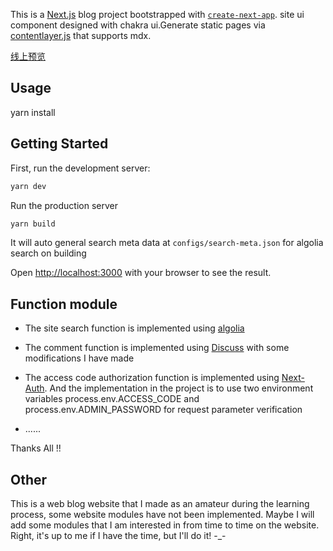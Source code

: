 This is a [Next.js](https://nextjs.org/) blog project bootstrapped with [`create-next-app`](https://github.com/vercel/next.js/tree/canary/packages/create-next-app). site ui component designed with chakra ui.Generate static pages via [contentlayer.js](https://www.contentlayer.dev/) that supports mdx.

[线上预览](https://chakra-next-contentlayer-blog.vercel.app/)

## Usage

yarn install

## Getting Started

First, run the development server:

```bash
yarn dev
```

Run the production server

```bash
yarn build
```

It will auto general search meta data at `configs/search-meta.json` for algolia search on building

Open [http://localhost:3000](http://localhost:3000) with your browser to see the result.

## Function module

- The site search function is implemented using [algolia](https://www.algolia.com/doc/guides/building-search-ui/getting-started/react/)

- The comment function is implemented using [Discuss](https://github.com/discussjs/discuss) with
  some modifications I have made

- The access code authorization function is implemented using [Next-Auth](https://next-auth.js.org/).
  And the implementation in the project is to use two environment variables process.env.ACCESS_CODE and process.env.ADMIN_PASSWORD for request parameter verification

- ......

Thanks All !!

## Other

This is a web blog website that I made as an amateur during the learning process, some website modules have not been implemented. Maybe I will add some modules that I am interested in from time to time on the website. Right, it's up to me if I have the time, but I'll do it! -\_-
